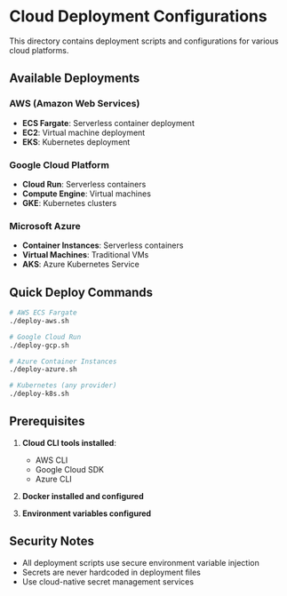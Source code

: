 # Cloud Deployment Configurations

This directory contains deployment scripts and configurations for various cloud platforms.

## Available Deployments

### AWS (Amazon Web Services)
- **ECS Fargate**: Serverless container deployment
- **EC2**: Virtual machine deployment
- **EKS**: Kubernetes deployment

### Google Cloud Platform
- **Cloud Run**: Serverless containers
- **Compute Engine**: Virtual machines
- **GKE**: Kubernetes clusters

### Microsoft Azure
- **Container Instances**: Serverless containers
- **Virtual Machines**: Traditional VMs
- **AKS**: Azure Kubernetes Service

## Quick Deploy Commands

```bash
# AWS ECS Fargate
./deploy-aws.sh

# Google Cloud Run
./deploy-gcp.sh

# Azure Container Instances
./deploy-azure.sh

# Kubernetes (any provider)
./deploy-k8s.sh
```

## Prerequisites

1. **Cloud CLI tools installed**:
   - AWS CLI
   - Google Cloud SDK
   - Azure CLI

2. **Docker installed and configured**

3. **Environment variables configured**

## Security Notes

- All deployment scripts use secure environment variable injection
- Secrets are never hardcoded in deployment files
- Use cloud-native secret management services